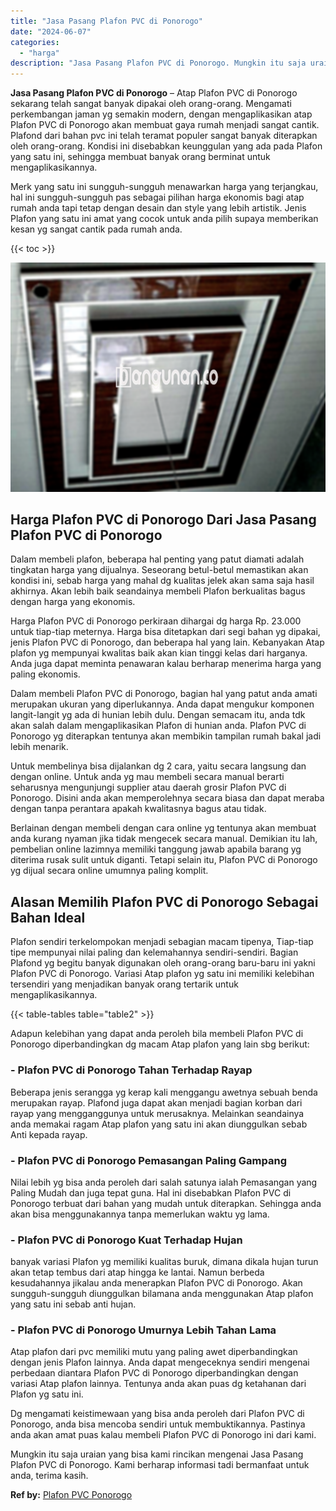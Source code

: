 ```yaml
---
title: "Jasa Pasang Plafon PVC di Ponorogo"
date: "2024-06-07"
categories: 
  - "harga"
description: "Jasa Pasang Plafon PVC di Ponorogo. Mungkin itu saja uraian yang bisa kami rincikan mengenai Jasa Pasang Plafon PVC di Ponorogo. Kami berharap informasi tadi..."
---
```


**Jasa Pasang Plafon PVC di Ponorogo** – Atap Plafon PVC di Ponorogo sekarang telah sangat banyak dipakai oleh orang-orang. Mengamati perkembangan jaman yg semakin modern, dengan mengaplikasikan atap Plafon PVC di Ponorogo akan membuat gaya rumah menjadi sangat cantik. Plafond dari bahan pvc ini telah teramat populer sangat banyak diterapkan oleh orang-orang. Kondisi ini disebabkan keunggulan yang ada pada Plafon yang satu ini, sehingga membuat banyak orang berminat untuk mengaplikasikannya.

Merk yang satu ini sungguh-sungguh menawarkan harga yang terjangkau, hal ini sungguh-sungguh pas sebagai pilihan harga ekonomis bagi atap rumah anda tapi tetap dengan desain dan style yang lebih artistik. Jenis Plafon yang satu ini amat yang cocok untuk anda pilih supaya memberikan kesan yg sangat cantik pada rumah anda.

{{< toc >}}

![Jasa Pasang Plafon PVC di Ponorogo](/images/flafond-pvc-murah10.png)

## Harga Plafon PVC di Ponorogo Dari Jasa Pasang Plafon PVC di Ponorogo

Dalam membeli plafon, beberapa hal penting yang patut diamati adalah tingkatan harga yang dijualnya. Seseorang betul-betul memastikan akan kondisi ini, sebab harga yang mahal dg kualitas jelek akan sama saja hasil akhirnya. Akan lebih baik seandainya membeli Plafon berkualitas bagus dengan harga yang ekonomis.

Harga Plafon PVC di Ponorogo perkiraan dihargai dg harga Rp. 23.000 untuk tiap-tiap meternya. Harga bisa ditetapkan dari segi bahan yg dipakai, jenis Plafon PVC di Ponorogo, dan beberapa hal yang lain. Kebanyakan Atap plafon yg mempunyai kwalitas baik akan kian tinggi kelas dari harganya. Anda juga dapat meminta penawaran kalau berharap menerima harga yang paling ekonomis.

Dalam membeli Plafon PVC di Ponorogo, bagian hal yang patut anda amati merupakan ukuran yang diperlukannya. Anda dapat mengukur komponen langit-langit yg ada di hunian lebih dulu. Dengan semacam itu, anda tdk akan salah dalam mengaplikasikan Plafon di hunian anda. Plafon PVC di Ponorogo yg diterapkan tentunya akan membikin tampilan rumah bakal jadi lebih menarik.

Untuk membelinya bisa dijalankan dg 2 cara, yaitu secara langsung dan dengan online. Untuk anda yg mau membeli secara manual berarti seharusnya mengunjungi supplier atau daerah grosir Plafon PVC di Ponorogo. Disini anda akan memperolehnya secara biasa dan dapat meraba dengan tanpa perantara apakah kwalitasnya bagus atau tidak.

Berlainan dengan membeli dengan cara online yg tentunya akan membuat anda kurang nyaman jika tidak mengecek secara manual. Demikian itu lah, pembelian online lazimnya memiliki tanggung jawab apabila barang yg diterima rusak sulit untuk diganti. Tetapi selain itu, Plafon PVC di Ponorogo yg dijual secara online umumnya paling komplit.

## Alasan Memilih Plafon PVC di Ponorogo Sebagai Bahan Ideal

Plafon sendiri terkelompokan menjadi sebagian macam tipenya, Tiap-tiap tipe mempunyai nilai paling dan kelemahannya sendiri-sendiri. Bagian Plafond yg begitu banyak digunakan oleh orang-orang baru-baru ini yakni Plafon PVC di Ponorogo. Variasi Atap plafon yg satu ini memiliki kelebihan tersendiri yang menjadikan banyak orang tertarik untuk mengaplikasikannya.

{{< table-tables table="table2" >}}

Adapun kelebihan yang dapat anda peroleh bila membeli Plafon PVC di Ponorogo diperbandingkan dg macam Atap plafon yang lain sbg berikut:

### \- Plafon PVC di Ponorogo Tahan Terhadap Rayap

Beberapa jenis serangga yg kerap kali menggangu awetnya sebuah benda merupakan rayap. Plafond juga dapat akan menjadi bagian korban dari rayap yang mengganggunya untuk merusaknya. Melainkan seandainya anda memakai ragam Atap plafon yang satu ini akan diunggulkan sebab Anti kepada rayap.

### \- Plafon PVC di Ponorogo Pemasangan Paling Gampang

Nilai lebih yg bisa anda peroleh dari salah satunya ialah Pemasangan yang Paling Mudah dan juga tepat guna. Hal ini disebabkan Plafon PVC di Ponorogo terbuat dari bahan yang mudah untuk diterapkan. Sehingga anda akan bisa menggunakannya tanpa memerlukan waktu yg lama.

### \- Plafon PVC di Ponorogo Kuat Terhadap Hujan

banyak variasi Plafon yg memiliki kualitas buruk, dimana dikala hujan turun akan tetap tembus dari atap hingga ke lantai. Namun berbeda kesudahannya jikalau anda menerapkan Plafon PVC di Ponorogo. Akan sungguh-sungguh diunggulkan bilamana anda menggunakan Atap plafon yang satu ini sebab anti hujan.

### \- Plafon PVC di Ponorogo Umurnya Lebih Tahan Lama

Atap plafon dari pvc memiliki mutu yang paling awet diperbandingkan dengan jenis Plafon lainnya. Anda dapat mengeceknya sendiri mengenai perbedaan diantara Plafon PVC di Ponorogo diperbandingkan dengan variasi Atap plafon lainnya. Tentunya anda akan puas dg ketahanan dari Plafon yg satu ini.

Dg mengamati keistimewaan yang bisa anda peroleh dari Plafon PVC di Ponorogo, anda bisa mencoba sendiri untuk membuktikannya. Pastinya anda akan amat puas kalau membeli Plafon PVC di Ponorogo ini dari kami.

Mungkin itu saja uraian yang bisa kami rincikan mengenai Jasa Pasang Plafon PVC di Ponorogo. Kami berharap informasi tadi bermanfaat untuk anda, terima kasih.

**Ref by:** [Plafon PVC Ponorogo](https://id.wikipedia.org/wiki/Plafon)
